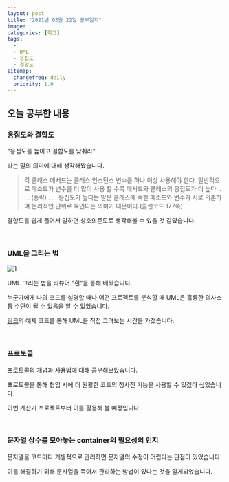 ```yaml
---
layout: post
title: "2021년 03월 22일 공부일지"
image:
categories: [회고]
tags: 
  - 
  - UML
  - 응집도
  - 결합도
sitemap:
  changefreq: daily
  priority: 1.0
---
```


## 오늘 공부한 내용

### 응집도와 결합도

"응집도를 높이고 결합도를 낮춰라"

라는 말의 의미에 대해 생각해봤습니다.

> 각 클래스 메서드는 클래스 인스턴스 변수를 하나 이상 사용해야 한다. 일반적으로 메소드가 변수를 더 많이 사용 할 수록 메서드와 클래스의 응집도가 더 높다. . . . (중략) . . . 응집도가 높다는 말은 클래스에 속한 메소드와 변수가 서로 의존하며 논리적인 단위로 묶인다는 의미기 때문이다.(클린코드 177쪽)

결합도를 쉽게 풀어서 말하면 상호의존도로 생각해볼 수 있을 것 같았습니다.

<br/> 

### UML을 그리는 법

![1](../../assets/[회고]/1.png)

UML 그리는 법을 리뷰어 "흰"을 통해 배웠습니다.

누군가에게 나의 코드를 설명할 때나 어떤 프로젝트를 분석할 때 UML은 훌륭한 의사소통 수단이 될 수 있음을 알 수 있었습니다.

[링크](https://gist.github.com/daheenallwhite/9858250a2c81f8bb97946cbde6a6d167)의 예제 코드를 통해 UML을 직접 그려보는 시간을 가졌습니다.

<br/> 

### 프로토콜

프로토콜의 개념과 사용법에 대해 공부해보았습니다.

프로토콜을 통해 협업 시에 더 원활한 코드의 청사진 기능을 사용할 수 있겠다 싶었습니다.

이번 계산기 프로젝트부터 이를 활용해 볼 예정입니다.

<br/> 

### 문자열 상수를 모아놓는 container의 필요성의 인지

문자열을 코드마다 개별적으로 관리하면 문자열의 수정이 어렵다는 단점이 있었습니다

이를 해결하기 위해 문자열을 묶어서 관리하는 방법이 있다는 것을 알게되었습니다.

